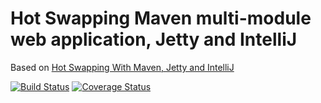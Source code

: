 # Hot Swapping Maven multi-module web application, Jetty and IntelliJ

Based on [Hot Swapping With Maven, Jetty and IntelliJ](https://gist.github.com/naaman/1053217)

[![Build Status](https://travis-ci.org/QProgS/jetty-hotswap.svg?branch=master)](https://travis-ci.org/QProgS/jetty-hotswap)
[![Coverage Status](https://coveralls.io/repos/github/QProgS/jetty-hotswap/badge.svg?branch=master)](https://coveralls.io/github/QProgS/jetty-hotswap?branch=master)
